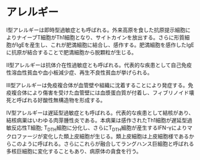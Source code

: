 # アレルギー
I型アレルギーは即時型過敏症とも呼ばれる。外来高原を食した抗原提示細胞によりナイーブT細胞がTh1細胞となり、サイトカインを放出する。さらに形質細胞がIgEを産生し、これが肥満細胞に結合し、感作する。肥満細胞を感作したIgEに抗原が結合することで肥満細胞から脱顆粒が生じる。

II型アレルギーは抗体介在性過敏症とも呼ばれる。代表的な疾患として自己免疫性溶血性貧血や血小板減少症、再生不良性貧血が挙げられる。

III型アレルギーは免疫複合体が血管壁や組織に沈着することにより発症する。免疫複合体により傷害を受けた血管壁には血漿蛋白質が付着し、フィブリノイド壊死と呼ばれる好酸性無構造物を形成する。

IV型アレルギーは遅延型過敏症とも呼ばれる。代表的な疾患として結核があり、結核病巣はいわゆる肉芽腫性炎である。本病巣は感作されたTh1細胞が遅延型過敏反応性T細胞; T<sub>DTH</sub>細胞に分化し、さらにT<sub>DTH</sub>細胞が産生するIFN-γによりマクロファージが変化した類上皮細胞が生じる。類上皮細胞は上皮細胞様であるからこのように呼ばれる。さらにこれらが融合してラングハンス巨細胞と呼ばれる多核巨細胞に変化することもあり、病原体の貪食を行う。
